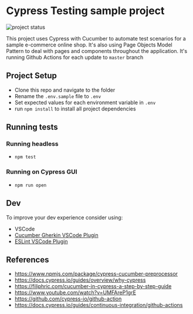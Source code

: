 # Cypress Testing sample project
![project status](https://github.com/doamaral/cypress-magento-store/workflows/Run%20E2E%20tests%20for%20Magento%20Store%20Project/badge.svg)

This project uses Cypress with Cucumber to automate test scenarios for a sample e-commerce online shop. It's also using Page Objects Model Pattern to deal with pages and components throughout the application.
It's running Github Actions for each update to `master` branch

## Project Setup
- Clone this repo and navigate to the folder
- Rename the `.env.sample` file to `.env`
- Set expected values for each environment variable in `.env`
- run `npm install` to install all project dependencies

## Running tests
### Running headless
- `npm test`

### Running on Cypress GUI
- `npm run open`

## Dev
To improve your dev experience consider using:
- VSCode
- [Cucumber Gherkin VSCode Plugin](https://marketplace.visualstudio.com/items?itemName=alexkrechik.cucumberautocomplete)
- [ESLint VSCode Plugin](https://marketplace.visualstudio.com/items?itemName=dbaeumer.vscode-eslint)

## References
- https://www.npmjs.com/package/cypress-cucumber-preprocessor
- https://docs.cypress.io/guides/overview/why-cypress
- https://filiphric.com/cucumber-in-cypress-a-step-by-step-guide
- https://www.youtube.com/watch?v=UMFAreP1grE
- https://github.com/cypress-io/github-action
- https://docs.cypress.io/guides/continuous-integration/github-actions
